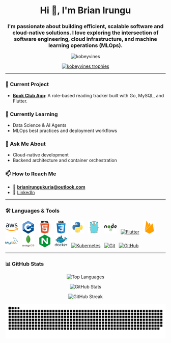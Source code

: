 <h1 align="center">Hi 👋, I'm Brian Irungu</h1>
<h3 align="center">I'm passionate about building efficient, scalable software and cloud-native solutions. I love exploring the intersection of software engineering, cloud infrastructure, and machine learning operations (MLOps).</h3>

<p align="center">
  <img src="https://komarev.com/ghpvc/?username=kobeyvines&label=Profile%20views&color=0e75b6&style=flat" alt="kobeyvines" />
</p>

<p align="center">
  <a href="https://github.com/ryo-ma/github-profile-trophy">
    <img src="https://github-profile-trophy.vercel.app/?username=kobeyvines&theme=onedark&margin-w=10&margin-h=15" alt="kobeyvines trophies" />
  </a>
</p>

---

### 🔭 Current Project

- [**Book Club App**](https://github.com/Kobeyvines/bookclub-app): A role-based reading tracker built with Go, MySQL, and Flutter.

### 🌱 Currently Learning

- Data Science & AI Agents
- MLOps best practices and deployment workflows

### 💬 Ask Me About

- Cloud-native development
- Backend architecture and container orchestration

### 📫 How to Reach Me

- 📧 **brianirungukuria@outlook.com**
- 💼 [LinkedIn](www.linkedin.com/in/brian-irungu-5476ba270)

---

### 🛠️ Languages & Tools

<p align="left">
  <a href="https://aws.amazon.com" target="_blank"><img src="https://raw.githubusercontent.com/devicons/devicon/master/icons/amazonwebservices/amazonwebservices-original-wordmark.svg" alt="AWS" width="40" height="40"/></a>&nbsp;&nbsp;
  <a href="https://www.cplusplus.com/" target="_blank"><img src="https://raw.githubusercontent.com/devicons/devicon/master/icons/cplusplus/cplusplus-original.svg" alt="C++" width="40" height="40"/></a>&nbsp;&nbsp;
  <a href="https://www.w3schools.com/html/" target="_blank"><img src="https://raw.githubusercontent.com/devicons/devicon/master/icons/html5/html5-original-wordmark.svg" alt="HTML5" width="40" height="40"/></a>&nbsp;&nbsp;
  <a href="https://www.w3schools.com/css/" target="_blank"><img src="https://raw.githubusercontent.com/devicons/devicon/master/icons/css3/css3-original-wordmark.svg" alt="CSS3" width="40" height="40"/></a>&nbsp;&nbsp;
  <a href="https://www.python.org" target="_blank"><img src="https://raw.githubusercontent.com/devicons/devicon/master/icons/python/python-original.svg" alt="Python" width="40" height="40"/></a>&nbsp;&nbsp;
  <a href="https://golang.org" target="_blank"><img src="https://raw.githubusercontent.com/devicons/devicon/master/icons/go/go-original.svg" alt="Go" width="40" height="40"/></a>&nbsp;&nbsp;
  <a href="https://nodejs.org" target="_blank"><img src="https://raw.githubusercontent.com/devicons/devicon/master/icons/nodejs/nodejs-original-wordmark.svg" alt="Node.js" width="40" height="40"/></a>&nbsp;&nbsp;
  <a href="https://flutter.dev" target="_blank"><img src="https://www.vectorlogo.zone/logos/flutterio/flutterio-icon.svg" alt="Flutter" width="40" height="40"/></a>&nbsp;&nbsp;
  <a href="https://firebase.google.com/" target="_blank" rel="noreferrer"><img src="https://raw.githubusercontent.com/devicons/devicon/master/icons/firebase/firebase-plain.svg" alt="Firebase" width="40" height="40"/></a>&nbsp;&nbsp;
  <a href="https://www.mysql.com/" target="_blank"><img src="https://raw.githubusercontent.com/devicons/devicon/master/icons/mysql/mysql-original-wordmark.svg" alt="MySQL" width="40" height="40"/></a>&nbsp;&nbsp;
  <a href="https://www.mongodb.com/" target="_blank"><img src="https://raw.githubusercontent.com/devicons/devicon/master/icons/mongodb/mongodb-original-wordmark.svg" alt="MongoDB" width="40" height="40"/></a>&nbsp;&nbsp;
  <a href="https://www.nginx.com" target="_blank"><img src="https://raw.githubusercontent.com/devicons/devicon/master/icons/nginx/nginx-original.svg" alt="NGINX" width="40" height="40"/></a>&nbsp;&nbsp;
  <a href="https://www.docker.com/" target="_blank"><img src="https://raw.githubusercontent.com/devicons/devicon/master/icons/docker/docker-original-wordmark.svg" alt="Docker" width="40" height="40"/></a>&nbsp;&nbsp;
  <a href="https://kubernetes.io" target="_blank"><img src="https://www.vectorlogo.zone/logos/kubernetes/kubernetes-icon.svg" alt="Kubernetes" width="40" height="40"/></a>&nbsp;&nbsp;
  <a href="https://git-scm.com" target="_blank"><img src="https://www.vectorlogo.zone/logos/git-scm/git-scm-icon.svg" alt="Git" width="40" height="40"/></a>&nbsp;&nbsp;
  <a href="https://github.com" target="_blank"><img src="https://www.vectorlogo.zone/logos/github/github-icon.svg" alt="GitHub" width="40" height="40"/></a> &nbsp;&nbsp;
</p>



---

### 📊 GitHub Stats

<p align="center">
  <img src="https://github-readme-stats.vercel.app/api/top-langs?username=kobeyvines&show_icons=true&locale=en&layout=compact&theme=tokyonight&v=2" alt="Top Languages" />
</p>

<p align="center">
  <img src="https://github-readme-stats.vercel.app/api?username=kobeyvines&show_icons=true&locale=en&theme=tokyonight&v=2" alt="GitHub Stats" />
</p>

<p align="center">
  <img src="https://streak-stats.demolab.com?user=kobeyvines&theme=tokyonight&date_format=M%20j%5B%2C%20Y%5D" alt="GitHub Streak" />
</p>

<picture>
  <source media="(prefers-color-scheme: dark)" srcset="https://raw.githubusercontent.com/kobeyvines/kobeyvines/output/github-snake-dark.svg" />
  <source media="(prefers-color-scheme: light)" srcset="https://raw.githubusercontent.com/kobeyvines/kobeyvines/output/github-snake.svg" />
  <img alt="github-snake" src="https://raw.githubusercontent.com/kobeyvines/kobeyvines/output/github-snake.svg" />
</picture>
